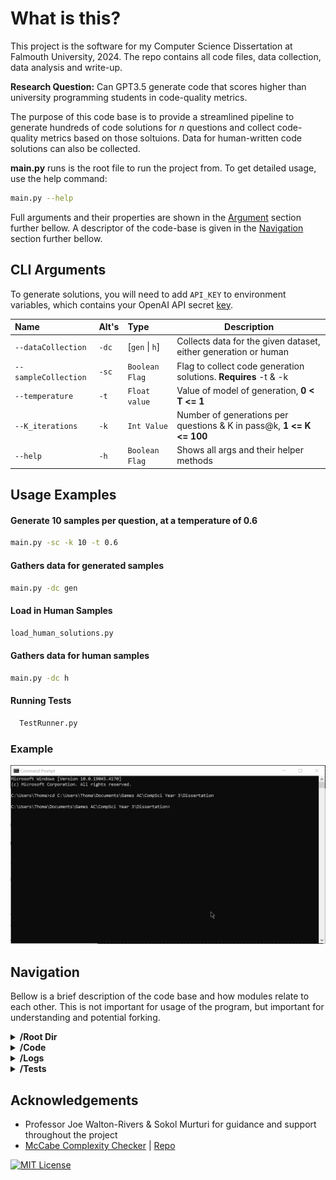 # What is this?
This project is the software for my Computer Science Dissertation at Falmouth University, 2024. The repo contains all code files, data collection, data analysis and write-up.

**Research Question:** Can GPT3.5 generate code that scores higher than university programming students in code-quality metrics.

The purpose of this code base is to provide a streamlined pipeline to generate hundreds of code solutions for *n* questions and collect code-quality metrics based on those soltuions. Data for human-written code solutions can also be collected.

**main.py** runs is the root file to run the project from. To get detailed usage, use the help command:

```bash
main.py --help
```
Full arguments and their properties are shown in the [Argument](#CLI-Arguments) section further bellow. A descriptor of the code-base is given in the [Navigation](#Navigation) section further bellow.
## CLI Arguments
To generate solutions, you will need to add `API_KEY` to environment variables, which contains your OpenAI API secret [key](https://platform.openai.com/api-keys).

| Name | Alt's     | Type | Description |
| :-------- | :------- | :------------------------- | - |
| `--dataCollection` | `-dc` | [`gen` \| `h`] |Collects data for the given dataset, either generation or human|
`--sampleCollection`|`-sc`| `Boolean Flag` | Flag to collect code generation solutions. **Requires** -t & -k|
`--temperature` | `-t` | `Float value` | Value of model of generation, **0 < T <= 1**|
`--K_iterations` | `-k` | `Int Value` | Number of generations per questions & K in pass@k, **1 <= K <= 100** |
`--help` | `-h` | `Boolean Flag` | Shows all args and their helper methods |
## Usage Examples

#### Generate 10 samples per question, at a temperature of 0.6
```bash
main.py -sc -k 10 -t 0.6
```
#### Gathers data for generated samples
```bash
main.py -dc gen
```
#### Load in Human Samples
```bash
load_human_solutions.py
```
#### Gathers data for human samples
```bash
main.py -dc h
```
#### Running Tests

```bash
  TestRunner.py
```
### Example
![Example Usage of Software](Docs/dissertation-dataCollection-working.gif)
## Navigation

Bellow is a brief description of the code base and how modules relate to each other. This is not important for usage of the program, but important for understanding and potential forking.

<details>
<summary> <b>/Root Dir</b> </summary>
<li> <i>main.py</i> Runs is the root module to run the project from. All args follow from this module</li>
<li> <i>TestRunner.py</i> Runs system unit tests</li>
<li> <i>load_human_solutions.py</i> Loads in human solutions using paths in config</li>
<li> <i>Requirements.txt</i> Stores all python requirements </li>
<li> <i>config.py</i> Holds global variables used accross the system, including access to env api keys & file paths.</li>
<li> <i>.gitignore</i> Excludes mostly cheche files and solution directories</li>
</details>

<details>
<summary> <b>/Code</b> </summary>
<ul>
  <li><i>/Data</i> Directory of all data used in and collected from the system. </li>
    <ul>
      <li> Generation and Sample <i>.csv</i> result files</li>
      <li> <i>ProblemQuestions.json</i> Containing the problem Stores</li>
      <li> <i>stats.R</i> containing the R code used in the studies analysis</li>
    </ul>
  <li> <i>Gather.py</i> Main class for collecting data. Generates samples and performs data collecting on said sampless</li>
  <li> <i>Analyzer.py</i> Calculates Halstead Metrics for given file</li>
  <li> <i>Functionality.py</i> Tests the functionaly/validity of python files</li>
  <li> <i>Generation.py</i> Generates code samples using OpenAI API</li>
  <li> <i>Lexer.py</i> Extracts operands and operators from valid python files, ready to use in Halstead calculations</li>
  <li> <i>mccabe.py</i> Calculates cyclometric complexity for a given python file</li>
  <li> <i>DataHelper.py</i> Contains helper methods for sample generation and data collection</li>
</ul>

</details>

<details>
<summary> <b>/Logs</b> </summary>
<li> <i>Main.log</i> Master log for the program, should be your first stop for debugging</li>
<li> <i>Results.log</i> Contains all resutls from any --dataCollection command.</li>
<li> <i>MainSystemTests.log</i> Contains results from system testing</li>
</details>

<details>
<summary> <b>/Tests</b> </summary>
<li> <i>/TestFiles</i> Contains dummy python scripts for testing</li>
<li> <i>/SystemTest</i>s Contains test files, called by TestRunner.py, that test the functionality of the System.</li>
<li> <i>ProblemTests.py</i> Contains test classes and class access for functional testing of samples</li>
<li> <i>MethodTestFile.py</i> Blank file thats used to load samples onto for funtional testing</li>
</details>

## Acknowledgements
 - Professor Joe Walton-Rivers & Sokol Murturi for guidance and support throughout the project
 - [McCabe Complexity Checker](https://nedbatchelder.com/blog/200803/python_code_complexity_microtool.html) | [Repo](https://github.com/PyCQA/mccabe)

[![MIT License](https://img.shields.io/badge/License-MIT-green.svg)](https://choosealicense.com/licenses/mit/)
